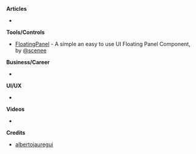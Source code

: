 **Articles**

* 

**Tools/Controls**

* [FloatingPanel](https://github.com/SCENEE/FloatingPanel) - A simple an easy to use UI Floating Panel Component, by [@scenee](https://twitter.com/scenee)

**Business/Career**

* 

**UI/UX**

* 

**Videos**

* 

**Credits**

* [albertojauregui](https://github.com/albertojauregui)
